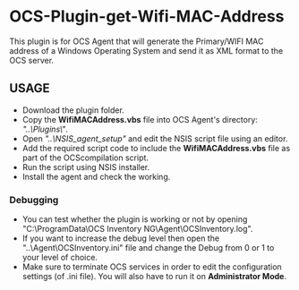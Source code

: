 # OCS-Plugin-get-Wifi-MAC-Address
This plugin is for OCS Agent that will generate the Primary/WIFI MAC address of a Windows Operating System and send it as XML format to the OCS server.

## USAGE

- Download the plugin folder.
- Copy the __WifiMACAddress.vbs__ file into OCS Agent's directory: *"..\Plugins\\"*.
- Open *"..\NSIS_agent_setup\"* and edit the NSIS script file using an editor.
- Add the required script code to include the __WifiMACAddress.vbs__ file as part of the OCScompilation script.
- Run the script using NSIS installer.
- Install the agent and check the working.

### Debugging

- You can test whether the plugin is working or not by opening "C:\ProgramData\OCS Inventory NG\Agent\OCSInventory.log".
- If you want to increase the debug level then open the "..\Agent\OCSInventory.ini" file and change the Debug from 0 or 1 to your level of choice.
- Make sure to terminate OCS services in order to edit the configuration settings (of .ini file). You will also have to run it on __Administrator Mode__.

